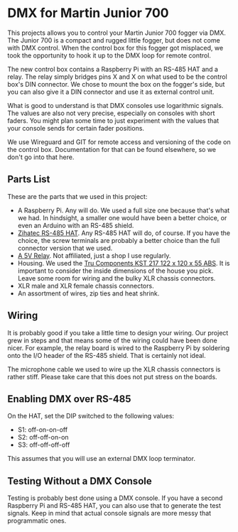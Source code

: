 # DMX for Martin Junior 700

This projects allows you to control your Martin Junior 700 fogger via DMX. The
Junior 700 is a compact and rugged little fogger, but does not come with DMX
control. When the control box for this fogger got misplaced, we took the
opportunity to hook it up to the DMX loop for remote control.

The new control box contains a Raspberry Pi with an RS-485 HAT and a relay. The
relay simply bridges pins X and X on what used to be the control box's DIN
connector. We chose to mount the box on the fogger's side, but you can also give
it a DIN connector and use it as external control unit.

What is good to understand is that DMX consoles use logarithmic signals. The
values are also not very precise, especially on consoles with short faders. You
might plan some time to just experiment with the values that your console sends
for certain fader positions.

We use Wireguard and GIT for remote access and versioning of the code on the
control box. Documentation for that can be found elsewhere, so we don't go into
that here.

## Parts List

These are the parts that we used in this project:

* A Raspberry Pi. Any will do. We used a full size one because that's what we had. In hindsight, a smaller one would have been a better choice, or even an Arduino with an RS-485 shield.
* [Zihatec RS-485 HAT](https://www.hwhardsoft.de/english/projects/rs485-shield/). Any RS-485 HAT will do, of course. If you have the choice, the screw terminals are probably a better choice than the full connector version that we used.
* [A 5V Relay](https://www.tinytronics.nl/shop/en/switches/relays/5v-relay-1-channel-high-active). Not affiliated, just a shop I use regularly.
* Housing. We used the [Tru Components KST 217 122 x 120 x 55 ABS](https://www.conrad.nl/nl/p/tru-components-kst-217-03217000-h-universele-behuizing-122-x-120-x-55-abs-leigrijs-1-stuk-s-1483263.html). It is important to consider the inside dimensions of the house you pick. Leave some room for wiring and the bulky XLR chassis connectors.
* XLR male and XLR female chassis connectors.
* An assortment of wires, zip ties and heat shrink.

## Wiring

It is probably good if you take a little time to design your wiring. Our project
grew in steps and that means some of the wiring could have been done nicer. For
example, the relay board is wired to the Raspberry Pi by soldering onto the I/O
header of the RS-485 shield. That is certainly not ideal.

The microphone cable we used to wire up the XLR chassis connectors is rather
stiff. Please take care that this does not put stress on the boards.

## Enabling DMX over RS-485

On the HAT, set the DIP switched to the following values:

* S1: off-on-on-off
* S2: off-off-on-on
* S3: off-off-off-off

This assumes that you will use an external DMX loop terminator.

## Testing Without a DMX Console

Testing is probably best done using a DMX console. If you have a second
Raspberry Pi and RS-485 HAT, you can also use that to generate the test signals.
Keep in mind that actual console signals are more messy that programmatic ones.

